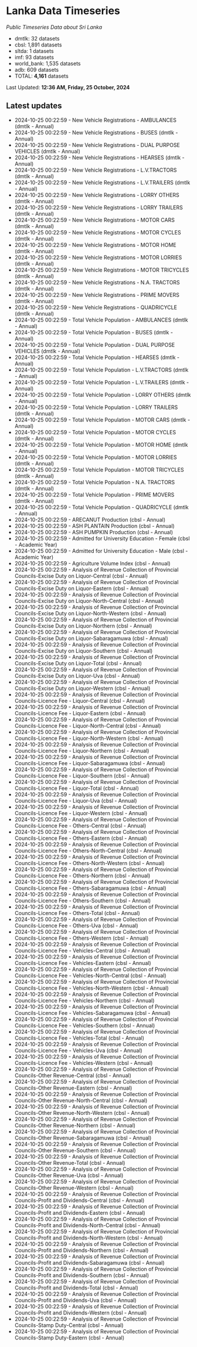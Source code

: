 # Lanka Data Timeseries
*Public Timeseries Data about Sri Lanka*

* dmtlk: 32 datasets
* cbsl: 1,891 datasets
* sltda: 1 datasets
* imf: 93 datasets
* world_bank: 1,535 datasets
* adb: 609 datasets
* TOTAL: **4,161** datasets

Last Updated: **12:36 AM, Friday, 25 October, 2024**

## Latest updates

* 2024-10-25 00:22:59 - New Vehicle Registrations - AMBULANCES (dmtlk - Annual)
* 2024-10-25 00:22:59 - New Vehicle Registrations - BUSES (dmtlk - Annual)
* 2024-10-25 00:22:59 - New Vehicle Registrations - DUAL PURPOSE VEHICLES (dmtlk - Annual)
* 2024-10-25 00:22:59 - New Vehicle Registrations - HEARSES (dmtlk - Annual)
* 2024-10-25 00:22:59 - New Vehicle Registrations - L.V.TRACTORS (dmtlk - Annual)
* 2024-10-25 00:22:59 - New Vehicle Registrations - L.V.TRAILERS (dmtlk - Annual)
* 2024-10-25 00:22:59 - New Vehicle Registrations - LORRY OTHERS (dmtlk - Annual)
* 2024-10-25 00:22:59 - New Vehicle Registrations - LORRY TRAILERS (dmtlk - Annual)
* 2024-10-25 00:22:59 - New Vehicle Registrations - MOTOR CARS (dmtlk - Annual)
* 2024-10-25 00:22:59 - New Vehicle Registrations - MOTOR CYCLES (dmtlk - Annual)
* 2024-10-25 00:22:59 - New Vehicle Registrations - MOTOR HOME (dmtlk - Annual)
* 2024-10-25 00:22:59 - New Vehicle Registrations - MOTOR LORRIES (dmtlk - Annual)
* 2024-10-25 00:22:59 - New Vehicle Registrations - MOTOR TRICYCLES (dmtlk - Annual)
* 2024-10-25 00:22:59 - New Vehicle Registrations - N.A. TRACTORS (dmtlk - Annual)
* 2024-10-25 00:22:59 - New Vehicle Registrations - PRIME MOVERS (dmtlk - Annual)
* 2024-10-25 00:22:59 - New Vehicle Registrations - QUADRICYCLE (dmtlk - Annual)
* 2024-10-25 00:22:59 - Total Vehicle Population - AMBULANCES (dmtlk - Annual)
* 2024-10-25 00:22:59 - Total Vehicle Population - BUSES (dmtlk - Annual)
* 2024-10-25 00:22:59 - Total Vehicle Population - DUAL PURPOSE VEHICLES (dmtlk - Annual)
* 2024-10-25 00:22:59 - Total Vehicle Population - HEARSES (dmtlk - Annual)
* 2024-10-25 00:22:59 - Total Vehicle Population - L.V.TRACTORS (dmtlk - Annual)
* 2024-10-25 00:22:59 - Total Vehicle Population - L.V.TRAILERS (dmtlk - Annual)
* 2024-10-25 00:22:59 - Total Vehicle Population - LORRY OTHERS (dmtlk - Annual)
* 2024-10-25 00:22:59 - Total Vehicle Population - LORRY TRAILERS (dmtlk - Annual)
* 2024-10-25 00:22:59 - Total Vehicle Population - MOTOR CARS (dmtlk - Annual)
* 2024-10-25 00:22:59 - Total Vehicle Population - MOTOR CYCLES (dmtlk - Annual)
* 2024-10-25 00:22:59 - Total Vehicle Population - MOTOR HOME (dmtlk - Annual)
* 2024-10-25 00:22:59 - Total Vehicle Population - MOTOR LORRIES (dmtlk - Annual)
* 2024-10-25 00:22:59 - Total Vehicle Population - MOTOR TRICYCLES (dmtlk - Annual)
* 2024-10-25 00:22:59 - Total Vehicle Population - N.A. TRACTORS (dmtlk - Annual)
* 2024-10-25 00:22:59 - Total Vehicle Population - PRIME MOVERS (dmtlk - Annual)
* 2024-10-25 00:22:59 - Total Vehicle Population - QUADRICYCLE (dmtlk - Annual)
* 2024-10-25 00:22:59 - ARECANUT Production (cbsl - Annual)
* 2024-10-25 00:22:59 - ASH PLANTAIN Production (cbsl - Annual)
* 2024-10-25 00:22:59 - ASH PUMPKIN Production (cbsl - Annual)
* 2024-10-25 00:22:59 - Admitted for University Education - Female (cbsl - Academic Year)
* 2024-10-25 00:22:59 - Admitted for University Education - Male (cbsl - Academic Year)
* 2024-10-25 00:22:59 - Agriculture Volume Index (cbsl - Annual)
* 2024-10-25 00:22:59 - Analysis of Revenue Collection of Provincial Councils-Excise Duty on Liquor-Central (cbsl - Annual)
* 2024-10-25 00:22:59 - Analysis of Revenue Collection of Provincial Councils-Excise Duty on Liquor-Eastern (cbsl - Annual)
* 2024-10-25 00:22:59 - Analysis of Revenue Collection of Provincial Councils-Excise Duty on Liquor-North-Central (cbsl - Annual)
* 2024-10-25 00:22:59 - Analysis of Revenue Collection of Provincial Councils-Excise Duty on Liquor-North-Western (cbsl - Annual)
* 2024-10-25 00:22:59 - Analysis of Revenue Collection of Provincial Councils-Excise Duty on Liquor-Northern (cbsl - Annual)
* 2024-10-25 00:22:59 - Analysis of Revenue Collection of Provincial Councils-Excise Duty on Liquor-Sabaragamuwa (cbsl - Annual)
* 2024-10-25 00:22:59 - Analysis of Revenue Collection of Provincial Councils-Excise Duty on Liquor-Southern (cbsl - Annual)
* 2024-10-25 00:22:59 - Analysis of Revenue Collection of Provincial Councils-Excise Duty on Liquor-Total (cbsl - Annual)
* 2024-10-25 00:22:59 - Analysis of Revenue Collection of Provincial Councils-Excise Duty on Liquor-Uva (cbsl - Annual)
* 2024-10-25 00:22:59 - Analysis of Revenue Collection of Provincial Councils-Excise Duty on Liquor-Western (cbsl - Annual)
* 2024-10-25 00:22:59 - Analysis of Revenue Collection of Provincial Councils-Licence Fee - Liquor-Central (cbsl - Annual)
* 2024-10-25 00:22:59 - Analysis of Revenue Collection of Provincial Councils-Licence Fee - Liquor-Eastern (cbsl - Annual)
* 2024-10-25 00:22:59 - Analysis of Revenue Collection of Provincial Councils-Licence Fee - Liquor-North-Central (cbsl - Annual)
* 2024-10-25 00:22:59 - Analysis of Revenue Collection of Provincial Councils-Licence Fee - Liquor-North-Western (cbsl - Annual)
* 2024-10-25 00:22:59 - Analysis of Revenue Collection of Provincial Councils-Licence Fee - Liquor-Northern (cbsl - Annual)
* 2024-10-25 00:22:59 - Analysis of Revenue Collection of Provincial Councils-Licence Fee - Liquor-Sabaragamuwa (cbsl - Annual)
* 2024-10-25 00:22:59 - Analysis of Revenue Collection of Provincial Councils-Licence Fee - Liquor-Southern (cbsl - Annual)
* 2024-10-25 00:22:59 - Analysis of Revenue Collection of Provincial Councils-Licence Fee - Liquor-Total (cbsl - Annual)
* 2024-10-25 00:22:59 - Analysis of Revenue Collection of Provincial Councils-Licence Fee - Liquor-Uva (cbsl - Annual)
* 2024-10-25 00:22:59 - Analysis of Revenue Collection of Provincial Councils-Licence Fee - Liquor-Western (cbsl - Annual)
* 2024-10-25 00:22:59 - Analysis of Revenue Collection of Provincial Councils-Licence Fee - Others-Central (cbsl - Annual)
* 2024-10-25 00:22:59 - Analysis of Revenue Collection of Provincial Councils-Licence Fee - Others-Eastern (cbsl - Annual)
* 2024-10-25 00:22:59 - Analysis of Revenue Collection of Provincial Councils-Licence Fee - Others-North-Central (cbsl - Annual)
* 2024-10-25 00:22:59 - Analysis of Revenue Collection of Provincial Councils-Licence Fee - Others-North-Western (cbsl - Annual)
* 2024-10-25 00:22:59 - Analysis of Revenue Collection of Provincial Councils-Licence Fee - Others-Northern (cbsl - Annual)
* 2024-10-25 00:22:59 - Analysis of Revenue Collection of Provincial Councils-Licence Fee - Others-Sabaragamuwa (cbsl - Annual)
* 2024-10-25 00:22:59 - Analysis of Revenue Collection of Provincial Councils-Licence Fee - Others-Southern (cbsl - Annual)
* 2024-10-25 00:22:59 - Analysis of Revenue Collection of Provincial Councils-Licence Fee - Others-Total (cbsl - Annual)
* 2024-10-25 00:22:59 - Analysis of Revenue Collection of Provincial Councils-Licence Fee - Others-Uva (cbsl - Annual)
* 2024-10-25 00:22:59 - Analysis of Revenue Collection of Provincial Councils-Licence Fee - Others-Western (cbsl - Annual)
* 2024-10-25 00:22:59 - Analysis of Revenue Collection of Provincial Councils-Licence Fee - Vehicles-Central (cbsl - Annual)
* 2024-10-25 00:22:59 - Analysis of Revenue Collection of Provincial Councils-Licence Fee - Vehicles-Eastern (cbsl - Annual)
* 2024-10-25 00:22:59 - Analysis of Revenue Collection of Provincial Councils-Licence Fee - Vehicles-North-Central (cbsl - Annual)
* 2024-10-25 00:22:59 - Analysis of Revenue Collection of Provincial Councils-Licence Fee - Vehicles-North-Western (cbsl - Annual)
* 2024-10-25 00:22:59 - Analysis of Revenue Collection of Provincial Councils-Licence Fee - Vehicles-Northern (cbsl - Annual)
* 2024-10-25 00:22:59 - Analysis of Revenue Collection of Provincial Councils-Licence Fee - Vehicles-Sabaragamuwa (cbsl - Annual)
* 2024-10-25 00:22:59 - Analysis of Revenue Collection of Provincial Councils-Licence Fee - Vehicles-Southern (cbsl - Annual)
* 2024-10-25 00:22:59 - Analysis of Revenue Collection of Provincial Councils-Licence Fee - Vehicles-Total (cbsl - Annual)
* 2024-10-25 00:22:59 - Analysis of Revenue Collection of Provincial Councils-Licence Fee - Vehicles-Uva (cbsl - Annual)
* 2024-10-25 00:22:59 - Analysis of Revenue Collection of Provincial Councils-Licence Fee - Vehicles-Western (cbsl - Annual)
* 2024-10-25 00:22:59 - Analysis of Revenue Collection of Provincial Councils-Other Revenue-Central (cbsl - Annual)
* 2024-10-25 00:22:59 - Analysis of Revenue Collection of Provincial Councils-Other Revenue-Eastern (cbsl - Annual)
* 2024-10-25 00:22:59 - Analysis of Revenue Collection of Provincial Councils-Other Revenue-North-Central (cbsl - Annual)
* 2024-10-25 00:22:59 - Analysis of Revenue Collection of Provincial Councils-Other Revenue-North-Western (cbsl - Annual)
* 2024-10-25 00:22:59 - Analysis of Revenue Collection of Provincial Councils-Other Revenue-Northern (cbsl - Annual)
* 2024-10-25 00:22:59 - Analysis of Revenue Collection of Provincial Councils-Other Revenue-Sabaragamuwa (cbsl - Annual)
* 2024-10-25 00:22:59 - Analysis of Revenue Collection of Provincial Councils-Other Revenue-Southern (cbsl - Annual)
* 2024-10-25 00:22:59 - Analysis of Revenue Collection of Provincial Councils-Other Revenue-Total (cbsl - Annual)
* 2024-10-25 00:22:59 - Analysis of Revenue Collection of Provincial Councils-Other Revenue-Uva (cbsl - Annual)
* 2024-10-25 00:22:59 - Analysis of Revenue Collection of Provincial Councils-Other Revenue-Western (cbsl - Annual)
* 2024-10-25 00:22:59 - Analysis of Revenue Collection of Provincial Councils-Profit and Dividends-Central (cbsl - Annual)
* 2024-10-25 00:22:59 - Analysis of Revenue Collection of Provincial Councils-Profit and Dividends-Eastern (cbsl - Annual)
* 2024-10-25 00:22:59 - Analysis of Revenue Collection of Provincial Councils-Profit and Dividends-North-Central (cbsl - Annual)
* 2024-10-25 00:22:59 - Analysis of Revenue Collection of Provincial Councils-Profit and Dividends-North-Western (cbsl - Annual)
* 2024-10-25 00:22:59 - Analysis of Revenue Collection of Provincial Councils-Profit and Dividends-Northern (cbsl - Annual)
* 2024-10-25 00:22:59 - Analysis of Revenue Collection of Provincial Councils-Profit and Dividends-Sabaragamuwa (cbsl - Annual)
* 2024-10-25 00:22:59 - Analysis of Revenue Collection of Provincial Councils-Profit and Dividends-Southern (cbsl - Annual)
* 2024-10-25 00:22:59 - Analysis of Revenue Collection of Provincial Councils-Profit and Dividends-Total (cbsl - Annual)
* 2024-10-25 00:22:59 - Analysis of Revenue Collection of Provincial Councils-Profit and Dividends-Uva (cbsl - Annual)
* 2024-10-25 00:22:59 - Analysis of Revenue Collection of Provincial Councils-Profit and Dividends-Western (cbsl - Annual)
* 2024-10-25 00:22:59 - Analysis of Revenue Collection of Provincial Councils-Stamp Duty-Central (cbsl - Annual)
* 2024-10-25 00:22:59 - Analysis of Revenue Collection of Provincial Councils-Stamp Duty-Eastern (cbsl - Annual)